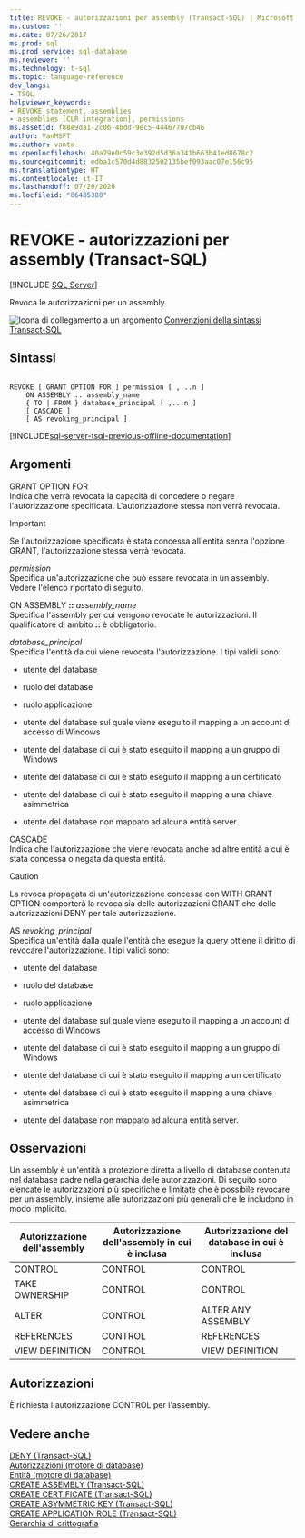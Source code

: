 ```yaml
---
title: REVOKE - autorizzazioni per assembly (Transact-SQL) | Microsoft Docs
ms.custom: ''
ms.date: 07/26/2017
ms.prod: sql
ms.prod_service: sql-database
ms.reviewer: ''
ms.technology: t-sql
ms.topic: language-reference
dev_langs:
- TSQL
helpviewer_keywords:
- REVOKE statement, assemblies
- assemblies [CLR integration], permissions
ms.assetid: f88e9da1-2c0b-4bdd-9ec5-44467707cb46
author: VanMSFT
ms.author: vanto
ms.openlocfilehash: 40a79e0c59c3e392d5d36a341b663b41ed8678c2
ms.sourcegitcommit: edba1c570d4d8832502135bef093aac07e156c95
ms.translationtype: HT
ms.contentlocale: it-IT
ms.lasthandoff: 07/20/2020
ms.locfileid: "86485388"
---
```

# <a name="revoke-assembly-permissions-transact-sql"></a>REVOKE - autorizzazioni per assembly (Transact-SQL)
[!INCLUDE [SQL Server](../../includes/applies-to-version/sqlserver.md)]

  Revoca le autorizzazioni per un assembly.  
  
 ![Icona di collegamento a un argomento](../../database-engine/configure-windows/media/topic-link.gif "Icona di collegamento a un argomento") [Convenzioni della sintassi Transact-SQL](../../t-sql/language-elements/transact-sql-syntax-conventions-transact-sql.md)  
  
## <a name="syntax"></a>Sintassi  
  
```syntaxsql
  
REVOKE [ GRANT OPTION FOR ] permission [ ,...n ]   
    ON ASSEMBLY :: assembly_name   
    { TO | FROM } database_principal [ ,...n ]  
    [ CASCADE ]  
    [ AS revoking_principal ]  
```  
  
[!INCLUDE[sql-server-tsql-previous-offline-documentation](../../includes/sql-server-tsql-previous-offline-documentation.md)]

## <a name="arguments"></a>Argomenti
 GRANT OPTION FOR  
 Indica che verrà revocata la capacità di concedere o negare l'autorizzazione specificata. L'autorizzazione stessa non verrà revocata.  
  
> [!IMPORTANT]  
>  Se l'autorizzazione specificata è stata concessa all'entità senza l'opzione GRANT, l'autorizzazione stessa verrà revocata.  
  
 *permission*  
 Specifica un'autorizzazione che può essere revocata in un assembly. Vedere l'elenco riportato di seguito.  
  
 ON ASSEMBLY **::** _assembly_name_  
 Specifica l'assembly per cui vengono revocate le autorizzazioni. Il qualificatore di ambito **::** è obbligatorio.  
  
 *database_principal*  
 Specifica l'entità da cui viene revocata l'autorizzazione. I tipi validi sono:  
  
-   utente del database  
  
-   ruolo del database  
  
-   ruolo applicazione  
  
-   utente del database sul quale viene eseguito il mapping a un account di accesso di Windows  
  
-   utente del database di cui è stato eseguito il mapping a un gruppo di Windows  
  
-   utente del database di cui è stato eseguito il mapping a un certificato  
  
-   utente del database di cui è stato eseguito il mapping a una chiave asimmetrica  
  
-   utente del database non mappato ad alcuna entità server.  
  
 CASCADE  
 Indica che l'autorizzazione che viene revocata anche ad altre entità a cui è stata concessa o negata da questa entità.  
  
> [!CAUTION]  
>  La revoca propagata di un'autorizzazione concessa con WITH GRANT OPTION comporterà la revoca sia delle autorizzazioni GRANT che delle autorizzazioni DENY per tale autorizzazione.  
  
 AS *revoking_principal*  
 Specifica un'entità dalla quale l'entità che esegue la query ottiene il diritto di revocare l'autorizzazione. I tipi validi sono:  
  
-   utente del database  
  
-   ruolo del database  
  
-   ruolo applicazione  
  
-   utente del database sul quale viene eseguito il mapping a un account di accesso di Windows  
  
-   utente del database di cui è stato eseguito il mapping a un gruppo di Windows  
  
-   utente del database di cui è stato eseguito il mapping a un certificato  
  
-   utente del database di cui è stato eseguito il mapping a una chiave asimmetrica  
  
-   utente del database non mappato ad alcuna entità server.  
  
## <a name="remarks"></a>Osservazioni  
 Un assembly è un'entità a protezione diretta a livello di database contenuta nel database padre nella gerarchia delle autorizzazioni. Di seguito sono elencate le autorizzazioni più specifiche e limitate che è possibile revocare per un assembly, insieme alle autorizzazioni più generali che le includono in modo implicito.  
  
|Autorizzazione dell'assembly|Autorizzazione dell'assembly in cui è inclusa|Autorizzazione del database in cui è inclusa|  
|-------------------------|------------------------------------|------------------------------------|  
|CONTROL|CONTROL|CONTROL|  
|TAKE OWNERSHIP|CONTROL|CONTROL|  
|ALTER|CONTROL|ALTER ANY ASSEMBLY|  
|REFERENCES|CONTROL|REFERENCES|  
|VIEW DEFINITION|CONTROL|VIEW DEFINITION|  
  
## <a name="permissions"></a>Autorizzazioni  
 È richiesta l'autorizzazione CONTROL per l'assembly.  
  
## <a name="see-also"></a>Vedere anche  
 [DENY &#40;Transact-SQL&#41;](../../t-sql/statements/deny-transact-sql.md)   
 [Autorizzazioni &#40;motore di database&#41;](../../relational-databases/security/permissions-database-engine.md)   
 [Entità &#40;motore di database&#41;](../../relational-databases/security/authentication-access/principals-database-engine.md)   
 [CREATE ASSEMBLY &#40;Transact-SQL&#41;](../../t-sql/statements/create-assembly-transact-sql.md)   
 [CREATE CERTIFICATE &#40;Transact-SQL&#41;](../../t-sql/statements/create-certificate-transact-sql.md)   
 [CREATE ASYMMETRIC KEY &#40;Transact-SQL&#41;](../../t-sql/statements/create-asymmetric-key-transact-sql.md)   
 [CREATE APPLICATION ROLE &#40;Transact-SQL&#41;](../../t-sql/statements/create-application-role-transact-sql.md)   
 [Gerarchia di crittografia](../../relational-databases/security/encryption/encryption-hierarchy.md)  
  
  
